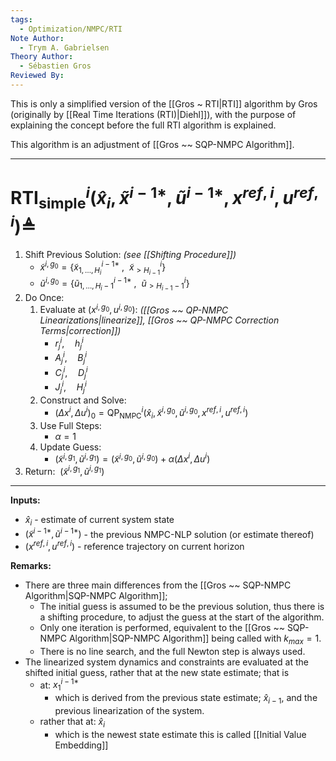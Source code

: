 ```yaml
---
tags:
  - Optimization/NMPC/RTI
Note Author:
  - Trym A. Gabrielsen
Theory Author:
  - Sébastien Gros
Reviewed By:
---
```

This is only a simplified version of the [[Gros ~ RTI|RTI]] algorithm by Gros (originally by [[Real Time Iterations (RTI)|Diehl]]), with the purpose of explaining the concept before the full RTI algorithm is explained.

This algorithm is an adjustment of [[Gros ~~ SQP-NMPC Algorithm]].

---
# $\text{RTI}^{i}_{\text{simple}}(\hat{x}_{i},\tilde{x}^{i-1*},\tilde{u}^{i-1*},x^{ref,i},u^{ref,i}) \triangleq$

1) $\text{Shift Previous Solution:}$  *(see [[Shifting Procedure]])* 
	- $\tilde{x}^{i,g_{0}} = \{\tilde{x}^{i-1*}_{1,\dots,H_{i}}~,~~\tilde{x}^{i}_{>H_{i-1}}\}$
	- $\tilde{u}^{i,g_{0}} = \{\tilde{u}^{i-1*}_{1,\dots,H_{i}-1}~,~~\tilde{u}^{i}_{>H_{i-1}-1}\}$
1) $\text{Do Once:}$ 
	1) $\text{Evaluate at}~(x^{i,g_{0}},u^{i,g_{0}}):$ *([[Gros ~~ QP-NMPC Linearizations|linearize]], [[Gros ~~ QP-NMPC Correction Terms|correction]])*
		- $r^{i}_{j},\quad h^{i}_{j}$
		- $A^{i}_{j},\quad B^{i}_{j}$
		- $C^{i}_{j},\quad D^{i}_{j}$
		- $J^{i}_{j}, \quad H^{i}_{j}$
	1) $\text{Construct and Solve:}$
		- $(\Delta x^{i}, \Delta u^{i})_{0} = \text{QP}^{i}_{\text{NMPC}}(\hat{x}_{i},\tilde{x}^{i,g_{0}},\tilde{u}^{i,g_{0}},x^{ref,i},u^{ref,i})$
	2) $\text{Use Full Steps:}$
		- $\alpha=1$
	3) $\text{Update Guess:}$
		- $(\tilde{x}^{i,g_{1}},\tilde{u}^{i,g_{1}}) = (\tilde{x}^{i,g_{0}},\tilde{u}^{i,g_{0}}) + \alpha(\Delta x^{i}, \Delta u^{i})$
2) $\text{Return:} ~~ (\tilde{x}^{i,g_{1}},\tilde{u}^{i,g_{1}})$

---
**Inputs:**
- $\hat{x}_{i}$ - estimate of current system state
- $(\tilde{x}^{i-1*},\tilde{u}^{i-1*})$ - the previous NMPC-NLP solution (or estimate thereof)
- $(x^{ref,i},u^{ref,i})$ - reference trajectory on current horizon

**Remarks:**
- There are three main differences from the [[Gros ~~ SQP-NMPC Algorithm|SQP-NMPC Algorithm]];
	- The initial guess is assumed to be the previous solution, thus there is a shifting procedure, to adjust the guess at the start of the algorithm.
	- Only one iteration is performed, equivalent to the [[Gros ~~ SQP-NMPC Algorithm|SQP-NMPC Algorithm]] being called with $k_{max}=1$.
	- There is no line search, and the full Newton step is always used.
- The linearized system dynamics and constraints are evaluated at the shifted initial guess, rather that at the new state estimate; that is
	- at: $x^{i-1*}_{1}$
		- which is derived from the previous state estimate; $\hat{x}_{i-1}$, and the previous linearization of the system.
	- rather that at: $\hat{x}_{i}$
		- which is the newest state estimate
	this is called [[Initial Value Embedding]]
